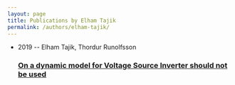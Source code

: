 ```yaml
---
layout: page
title: Publications by Elham Tajik
permalink: /authors/elham-tajik/
---
```


<ul class="post-list">
<li><span class='post-meta'>2019 -- Elham Tajik, Thordur Runolfsson</span><h3><a class='post-link' href='../../on-a-dynamic-model-for-voltage-source-inverter-should-not-be-used'>On a dynamic model for Voltage Source Inverter should not be used</a></h3></li>

</ul>
